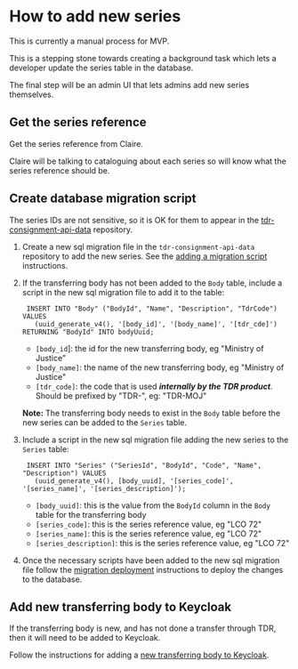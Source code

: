 # How to add new series

This is currently a manual process for MVP.

This is a stepping stone towards creating a background task which lets a developer update the series table in the database.

The final step will be an admin UI that lets admins add new series themselves.

## Get the series reference

Get the series reference from Claire.

Claire will be talking to cataloguing about each series so will know what the series reference should be.

## Create database migration script

The series IDs are not sensitive, so it is OK for them to appear in the [tdr-consignment-api-data] repository.

1. Create a new sql migration file in the `tdr-consignment-api-data` repository to add the new series. See the [adding a migration script] instructions.

2. If the transferring body has not been added to the `Body` table, include a script in the new sql migration file to add it to the table:
   ```
    INSERT INTO "Body" ("BodyId", "Name", "Description", "TdrCode") VALUES
      (uuid_generate_v4(), '[body_id]', '[body_name]', '[tdr_cde]') RETURNING "BodyId" INTO bodyUuid;
   ```
   * `[body_id`]: the id for the new transferring body, eg "Ministry of Justice"
   * `[body_name]`: the name of the new transferring body, eg "Ministry of Justice"
   * `[tdr_code]`: the code that is used ***internally by the TDR product***. Should be prefixed by "TDR-", eg: "TDR-MOJ"
      
   **Note:** The transferring body needs to exist in the `Body` table before the new series can be added to the `Series` table.
   
3. Include a script in the new sql migration file adding the new series to the `Series` table:   
   ```
    INSERT INTO "Series" ("SeriesId", "BodyId", "Code", "Name", "Description") VALUES
      (uuid_generate_v4(), [body_uuid], '[series_code]', '[series_name]', '[series_description]');
   ```
   * `[body_uuid]`: this is the value from the `BodyId` column in the `Body` table for the transferring body
   * `[series_code]`: this is the series reference value, eg "LCO 72"
   * `[series_name]`: this is the series reference value, eg "LCO 72"
   * `[series_description]`: this is the series reference value, eg "LCO 72"
   
4. Once the necessary scripts have been added to the new sql migration file follow the [migration deployment] instructions to deploy the changes to the database.
    
## Add new transferring body to Keycloak

If the transferring body is new, and has not done a transfer through TDR, then it will need to be added to Keycloak.

Follow the instructions for adding a [new transferring body to Keycloak].

[tdr-consignment-api-data]: https://github.com/nationalarchives/tdr-consignment-api-data
[adding a migration script]: https://github.com/nationalarchives/tdr-consignment-api-data#adding-a-migration-script
[migration deployment]: https://github.com/nationalarchives/tdr-consignment-api-data#deployment
[new transferring body to Keycloak]: https://github.com/nationalarchives/tdr-dev-documentation/blob/master/tdr-admins/tdr-user-administrator.md#adding-a-new-transferring-body
